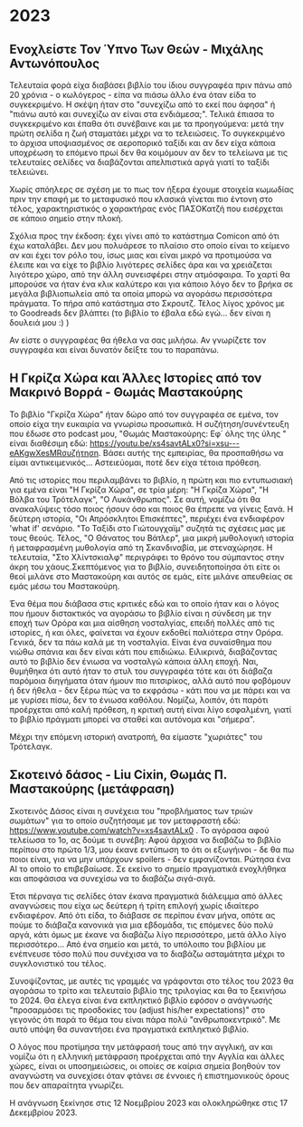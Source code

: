 # 2023

## Ενοχλείστε Τον Ύπνο Των Θεών - Μιχάλης Αντωνόπουλος

Τελευταία φορά είχα διαβάσει βιβλίο του ίδιου συγγραφέα πριν πάνω από 20 χρόνια - ο κωλόγερος - είπα να πιάσω άλλο ένα όταν είδα το συγκεκριμένο. Η σκέψη ήταν στο "συνεχίζω από το εκεί που άφησα" ή "πιάνω αυτό και συνεχίζω αν είναι στα ενδιάμεσα;". Τελικά έπιασα το συγκεκριμένο και έπαθα ότι συνέβαινε και με τα προηγούμενα: μετά την πρώτη σελίδα η ζωή σταματάει μέχρι να το τελειώσεις. Το συγκεκριμένο το άρχισα υποψιασμένος σε αεροπορικό ταξίδι και αν δεν είχα κάποια υποχρέωση το επόμενο πρωί δεν θα κοιμόμουν αν δεν το τελείωνα με τις τελευταίες σελίδες να διαβάζονται απελπιστικά αργά γιατί το ταξίδι τελειώνει.

Χωρίς σπόηλερς σε σχέση με το πως τον ήξερα έχουμε στοιχεία κωμωδίας πριν την επαφή με το μεταφυσικό που κλασικά γίνεται πιο έντονη στο τέλος, χαρακτηριστικός ο χαρακτήρας ενός ΠΑΣΟΚατζή που εισέρχεται σε κάποιο σημείο στην πλοκή.

Σχόλια προς την έκδοση: έχει γίνει από το κατάστημα Comicon από ότι έχω καταλάβει. Δεν μου πολυάρεσε το πλαίσιο στο οποίο είναι το κείμενο αν και έχει τον ρόλο του, ίσως μιας και είναι μικρό να προτιμούσα να έλειπε και να είχε το βιβλίο λιγότερες σελίδες άρα και να χρειάζεται λιγότερο χώρο, από την άλλη συνεισφέρει στην ατμόσφαιρα. Το χαρτί θα μπορούσε να ήταν ένα κλικ καλύτερο και για κάποιο λόγο δεν το βρήκα σε μεγάλα βιβλιοπωλεία από τα οποία μπορώ να αγοράσω περισσότερα πράγματα. Το πήρα από κατάστημα στο Σκρουτζ. Τέλος λίγος χρόνος με το Goodreads δεν βλάπτει (το βιβλίο το έβαλα εδώ εγώ... δεν είναι η δουλειά μου :) )

Αν είστε ο συγγραφέας θα ήθελα να σας μιλήσω. Αν γνωρίζετε τον συγγραφέα και είναι δυνατόν δείξτε του το παραπάνω.

## H Γκρίζα Χώρα και Άλλες Ιστορίες από τον Μακρινό Βορρά - Θωμάς Μαστακούρης

Το βιβλίο "Γκρίζα Χώρα" ήταν δώρο από τον συγγραφέα σε εμένα, τον οποίο είχα την ευκαιρία να γνωρίσω προσωπικά. Η συζήτηση/συνέντευξη που έδωσε στο podcast μου, "Θωμάς Μαστακούρης: Eφ΄ όλης της ύλης
" είναι διαθέσιμη εδώ: https://youtu.be/xs4savtALx0?si=xsu---eAKgwXesMRσυζήτηση. Βάσει αυτής της εμπειρίας, θα προσπαθήσω να είμαι αντικειμενικός… Αστειεύομαι, ποτέ δεν είχα τέτοια πρόθεση.

Από τις ιστορίες που περιλαμβάνει το βιβλίο, η πρώτη και πιο εντυπωσιακή για εμένα είναι "Η Γκρίζα Χώρα", σε τρία μέρη: "Η Γκρίζα Χώρα", "Η Βόλβα του Τρότελαγκ", "Ο Λυκάνθρωπος". Σε αυτή, νομίζω ότι θα ανακαλύψεις τόσο ποιος ήσουν όσο και ποιος θα έπρεπε να γίνεις ξανά. Η δεύτερη ιστορία, "Οι Απρόσκλητοι Επισκέπτες", περιέχει ένα ενδιαφέρον 'what if' σενάριο. "Το Ταξίδι στο Γιώτουγχαϊμ" συζητά τις σχέσεις μας με τους θεούς. Τέλος, "Ο Θάνατος του Βάτλερ", μια μικρή μυθολογική ιστορία ή μεταφρασμένη μυθολογία από τη Σκανδιναβία, με στεναχώρησε. Η τελευταία, "Στο Χλίντσκιαλφ" περιγράφει το θρόνο του σύμπαντος στην άκρη του χάους.Σκεπτόμενος για το βιβλίο, συνειδητοποίησα ότι είτε οι θεοί μιλάνε στο Μαστακούρη και αυτός σε εμάς, είτε μιλάνε απευθείας σε εμάς μέσω του Μαστακούρη.

Ένα θέμα που διάβασα στις κριτικές εδώ και το οποίο ήταν και ο λόγος που ήμουν διστακτικός να αγοράσω το βιβλίο είναι η σύνδεση με την εποχή των Ορόρα και μια αίσθηση νοσταλγίας, επειδή πολλές από τις ιστορίες, ή και όλες, φαίνεται να έχουν εκδοθεί παλιότερα στην Ορόρα. Γενικά, δεν τα πάω καλά με τη νοσταλγία. Είναι ένα συναίσθημα που νιώθω σπάνια και δεν είναι κάτι που επιδιώκω. Ειλικρινά, διαβάζοντας αυτό το βιβλίο δεν ένιωσα να νοσταλγώ κάποια άλλη εποχή. Ναι, θυμήθηκα ότι αυτό ήταν το στυλ του συγγραφέα τότε και ότι διάβαζα παρόμοια διηγήματα όταν ήμουν πιο πιτσιρίκος, αλλά αυτό που φοβόμουν ή δεν ήθελα - δεν ξέρω πώς να το εκφράσω - κάτι που να με πάρει και να με γυρίσει πίσω, δεν το ένιωσα καθόλου. Νομίζω, λοιπόν, ότι παρότι προέρχεται από καλή πρόθεση, η κριτική αυτή είναι λίγο εσφαλμένη, γιατί το βιβλίο πράγματι μπορεί να σταθεί και αυτόνομα και "σήμερα".

Μέχρι την επόμενη ιστορική ανατροπή, θα είμαστε "χωριάτες" του Τρότελαγκ.

## Σκοτεινό δάσος - Liu Cixin, Θωμάς Π. Μαστακούρης (μετάφραση)

Σκοτεινός Δάσος είναι η συνέχεια του "προβλήματος των τριών σωμάτων" για το οποίο συζητήσαμε με τον μεταφραστή εδώ: https://www.youtube.com/watch?v=xs4savtALx0 . Το αγόρασα αφού τελείωσα το 1ο, ας δούμε τι συνέβη: Αφού άρχισα να διαβάζω το βιβλίο περίπου στο πρώτο 1/3, μου έκανε εντύπωση το ότι οι εξωγήινοι - δε θα πω ποιοι είναι, για να μην υπάρχουν spoilers - δεν εμφανίζονται. Ρώτησα ένα ΑΙ το οποίο το επιβεβαίωσε. Σε εκείνο το σημείο πραγματικά ενοχλήθηκα και αποφάσισα να συνεχίσω να το διαβάζω σιγά-σιγά.

Έτσι πέρναγα τις σελίδες όταν έκανα πραγματικά διάλειμμα από άλλες αναγνώσεις που είχα ως δεύτερη ή τρίτη επιλογή χωρίς ιδιαίτερο ενδιαφέρον. Από ότι είδα, το διάβασε σε περίπου έναν μήνα, οπότε ας πούμε το διάβαζα κανονικά για μια εβδομάδα, τις επόμενες δύο πολύ αργά, κάτι όμως με έκανε να διαβάζω λίγο περισσότερο, μετά άλλο λίγο περισσότερο… Από ένα σημείο και μετά, το υπόλοιπο του βιβλίου με ενέπνευσε τόσο πολύ που συνέχισα να το διαβάζω ασταμάτητα μέχρι το συγκλονιστικό του τέλος.

Συνοψίζοντας, με αυτές τις γραμμές να γράφονται στο τέλος του 2023 θα αγοράσω το τρίτο και τελευταίο βιβλίο της τριλογίας και θα το ξεκινήσω το 2024. Θα έλεγα είναι ένα εκπληκτικό βιβλίο εφόσον ο ανάγνωσής "προσαρμόσει τις προσδοκίες του (adjust his/her expectations)" στο γεγονός ότι παρά το θέμα του είναι πάρα πολύ "ανθρωποκεντρικό". Με αυτό υπόψη θα συναντήσει ένα πραγματικά εκπληκτικό βιβλίο.

Ο λόγος που προτίμησα την μετάφρασή τους από την αγγλική, αν και νομίζω ότι η ελληνική μετάφραση προέρχεται από την Αγγλία και άλλες χώρες, είναι οι υποσημειώσεις, οι οποίες σε καίρια σημεία βοηθούν τον αναγνώστη να συνεχίσει όταν φτάνει σε έννοιες ή επιστημονικούς όρους που δεν απαραίτητα γνωρίζει.

Η ανάγνωση ξεκίνησε στις 12 Νοεμβρίου 2023 και ολοκληρώθηκε στις 17 Δεκεμβρίου 2023.

